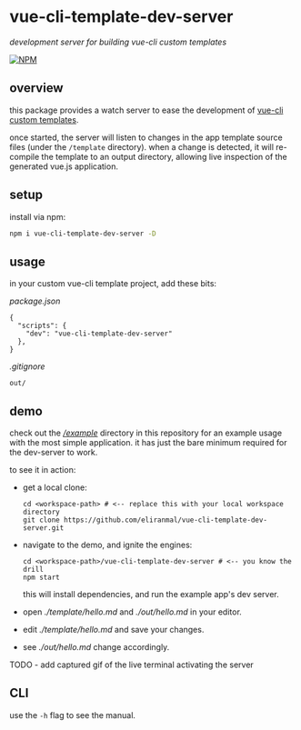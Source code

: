 # vue-cli-template-dev-server

*development server for building vue-cli custom templates*

[![NPM][1]][2]


## overview

this package provides a watch server to ease the development of [vue-cli custom templates][3].

once started, the server will listen to changes in the app template source files (under the `/template` directory).
when a change is detected, it will re-compile the template to an output directory, allowing live inspection of the 
generated vue.js application.


## setup

install via npm:

```sh
npm i vue-cli-template-dev-server -D
```


## usage

in your custom vue-cli template project, add these bits:

*package.json*

```json5
{
  "scripts": {
    "dev": "vue-cli-template-dev-server"
  },
}
```

*.gitignore*

```gitignore
out/
```


## demo

check out the [*/example*][5] directory in this repository for an example usage with the most simple application.
it has just the bare minimum required for the dev-server to work.

to see it in action:

- get a local clone:
  
      cd <workspace-path> # <-- replace this with your local workspace directory
      git clone https://github.com/eliranmal/vue-cli-template-dev-server.git

- navigate to the demo, and ignite the engines:
  
      cd <workspace-path>/vue-cli-template-dev-server # <-- you know the drill
      npm start

  this will install dependencies, and run the example app's dev server.

- open *./template/hello.md* and *./out/hello.md* in your editor.

- edit *./template/hello.md* and save your changes.

- see *./out/hello.md* change accordingly.

TODO - add captured gif of the live terminal activating the server


## CLI

use the `-h` flag to see the manual.





[1]: https://img.shields.io/npm/v/vue-cli-template-dev-server.svg?style=flat-square
[2]: https://www.npmjs.com/package/vue-cli-template-dev-server
[3]: https://github.com/vuejs/vue-cli/tree/master#custom-templates
[5]: example
